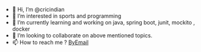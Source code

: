 - 👋 Hi, I’m @cricindian
- 👀 I’m interested in sports and programming
- 🌱 I’m currently learning and working on java, spring boot, junit, mockito , docker
- 💞️ I’m looking to collaborate on above mentioned topics.
- 📫 How to reach me ? [ByEmail](mailto:gitsantosh88@gmail.com)

<!---
cricindian/cricindian is a ✨ special ✨ repository because its `README.md` (this file) appears on your GitHub profile.
You can click the Preview link to take a look at your changes.
--->
